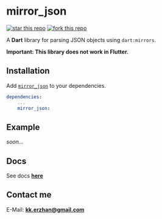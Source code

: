 # mirror_json

[![star this repo](https://githubbadges.com/star.svg?user=kekland&repo=mirror_json&style=flat)](https://github.com/kekland/mirror_json)
[![fork this repo](https://githubbadges.com/fork.svg?user=kekland&repo=mirror_json&style=flat)](https://github.com/kekland/mirror_json/fork)

A **Dart** library for parsing JSON objects using `dart:mirrors`.

**Important: This library does not work in Flutter.**

## Installation

Add [`mirror_json`](https://pub.dartlang.org/packages/mirror_json) to your dependencies.
```yaml
dependencies:
    ...
    mirror_json:
```

## Example

*soon...*

## Docs

See docs [**here**](https://kekland.github.io/mirror_json)

## Contact me

E-Mail: **kk.erzhan@gmail.com**